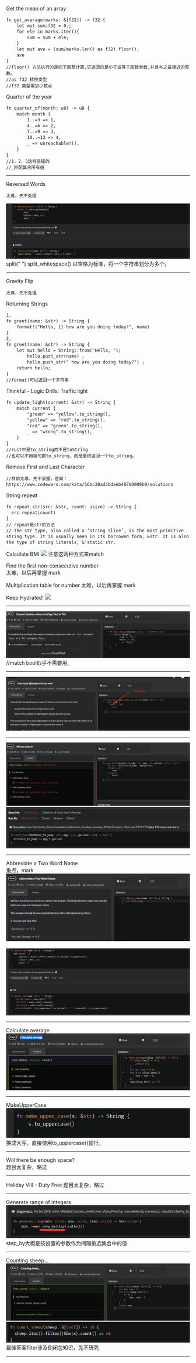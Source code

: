 Get the mean of an array
```
fn get_average(marks: &[f32]) -> f32 {
    let mut sum:f32 = 0.;
    for ele in marks.iter(){
        sum = sum + ele;
    }
    let mut ave = (sum/marks.len() as f32).floor();
    ave
}
//floor() 方法执行的是向下取整计算,它返回的是小于或等于函数参数,并且与之最接近的整数。
//as f32 转换类型
//f32 类型需加小数点
```

Quarter of the year
```
fn quarter_of(month: u8) -> u8 {
    match month {
        1..=3 => 1,
        4..=6 => 2,
        7..=9 => 3,
        10..=12 => 4,
        _ => unreachable!(),
    }
}
//1，2，3这样是错的
//_匹配其余所有值
```
***
Reversed Words
```
太难，先不处理
```
![](images/2021-07-16-17-19-47.png)
split(" ") split_whitespace() 以空格为标准，将一个字符串划分为多个。
***

Gravity Flip
```
太难，先不处理
```

Returning Strings
```
1,
fn greet(name: &str) -> String {
    format!("Hello, {} how are you doing today?", name)
}
2,
fn greet(name: &str) -> String {
    let mut hello = String::from("Hello, ");
        hello.push_str(name) ;
        hello.push_str(" how are you doing today?") ;
    return hello;  
}
//format!可以返回一个字符串
```

Thinkful - Logic Drills: Traffic light
```
fn update_light(current: &str) -> String {
    match current {
        "green" => "yellow".to_string(),
        "yellow" => "red".to_string(),
        "red" => "green".to_string(),
        _ => "wrong".to_string(),
    }
}
//rust中是to_string而不是toString
//也可以不用每句都to_string，而是最终返回一个to_string。
```

Remove First and Last Character
```
//目前太难，先不掌握，答案：https://www.codewars.com/kata/56bc28ad5bdaeb48760009b0/solutions
```

String repeat
```
fn repeat_str(src: &str, count: usize) -> String {
  src.repeat(count)
}
// repeat是str的方法
// The str type, also called a ‘string slice’, is the most primitive string type. It is usually seen in its borrowed form, &str. It is also the type of string literals, &'static str.
```
Calculate BMI
![](../note-rust-yx/images/2021-07-08-14-54-48.png)
注意这两种方式来match

Find the first non-consecutive number  
太难，以后再掌握 mark

Multiplication table for number
太难，以后再掌握 mark

Keep Hydrated!
![](../note-rust-yx/images/2021-07-08-22-15-49.png)
***
![](images/2021-07-10-16-05-37.png)
//match bool似乎不需要用_ 
***
![](images/2021-07-10-16-14-22.png)
***
![](images/2021-07-10-16-22-51.png)
![](images/2021-07-10-16-24-43.png)
***
Abbreviate a Two Word Name  
重点，mark
![](images/2021-07-10-16-27-51.png)
.
![](images/2021-07-10-16-28-27.png)
***
Calculate average
![](images/2021-07-12-16-57-08.png)
***
MakeUpperCase  
![](images/2021-07-12-17-06-14.png)
换成大写，直接使用to_uppercase()就行。
***
Will there be enough space?   
题目太复杂，略过
***
Holiday VIII - Duty Free
题目太复杂，略过
***
Generate range of integers
![](images/2021-07-12-17-27-17.png)
step_by大概是按设置的参数作为间隔挑选集合中的值
***
Counting sheep...
![](images/2021-07-12-17-37-25.png)
![](images/2021-07-12-17-43-28.png)
最佳答案fliter涉及倒闭包知识，先不研究
***

